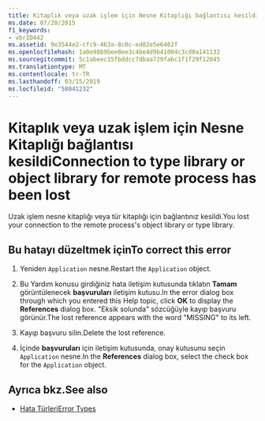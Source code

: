 ```yaml
---
title: Kitaplık veya uzak işlem için Nesne Kitaplığı bağlantısı kesildi
ms.date: 07/20/2015
f1_keywords:
- vbrID442
ms.assetid: 9e3544e2-cfc9-463a-8c0c-ed82e5e6462f
ms.openlocfilehash: 1a0e98b9bee8ee3c4be4d9b41084c3cd0a141132
ms.sourcegitcommit: 5c1abeec15fbddcc7dbaa729fabc1f1f29f12045
ms.translationtype: MT
ms.contentlocale: tr-TR
ms.lasthandoff: 03/15/2019
ms.locfileid: "58041232"
---
```

# <a name="connection-to-type-library-or-object-library-for-remote-process-has-been-lost"></a><span data-ttu-id="15f67-102">Kitaplık veya uzak işlem için Nesne Kitaplığı bağlantısı kesildi</span><span class="sxs-lookup"><span data-stu-id="15f67-102">Connection to type library or object library for remote process has been lost</span></span>
<span data-ttu-id="15f67-103">Uzak işlem nesne kitaplığı veya tür kitaplığı için bağlantınız kesildi.</span><span class="sxs-lookup"><span data-stu-id="15f67-103">You lost your connection to the remote process's object library or type library.</span></span>  
  
## <a name="to-correct-this-error"></a><span data-ttu-id="15f67-104">Bu hatayı düzeltmek için</span><span class="sxs-lookup"><span data-stu-id="15f67-104">To correct this error</span></span>  
  
1.  <span data-ttu-id="15f67-105">Yeniden `Application` nesne.</span><span class="sxs-lookup"><span data-stu-id="15f67-105">Restart the `Application` object.</span></span>  
  
2.  <span data-ttu-id="15f67-106">Bu Yardım konusu girdiğiniz hata iletişim kutusunda tıklatın **Tamam** görüntülenecek **başvuruları** iletişim kutusu.</span><span class="sxs-lookup"><span data-stu-id="15f67-106">In the error dialog box through which you entered this Help topic, click **OK** to display the **References** dialog box.</span></span> <span data-ttu-id="15f67-107">"Eksik solunda" sözcüğüyle kayıp başvuru görünür.</span><span class="sxs-lookup"><span data-stu-id="15f67-107">The lost reference appears with the word "MISSING" to its left.</span></span>  
  
3.  <span data-ttu-id="15f67-108">Kayıp başvuru silin.</span><span class="sxs-lookup"><span data-stu-id="15f67-108">Delete the lost reference.</span></span>  
  
4.  <span data-ttu-id="15f67-109">İçinde **başvuruları** için iletişim kutusunda, onay kutusunu seçin `Application` nesne.</span><span class="sxs-lookup"><span data-stu-id="15f67-109">In the **References** dialog box, select the check box for the `Application` object.</span></span>  
  
## <a name="see-also"></a><span data-ttu-id="15f67-110">Ayrıca bkz.</span><span class="sxs-lookup"><span data-stu-id="15f67-110">See also</span></span>

- [<span data-ttu-id="15f67-111">Hata Türleri</span><span class="sxs-lookup"><span data-stu-id="15f67-111">Error Types</span></span>](../../visual-basic/programming-guide/language-features/error-types.md)
